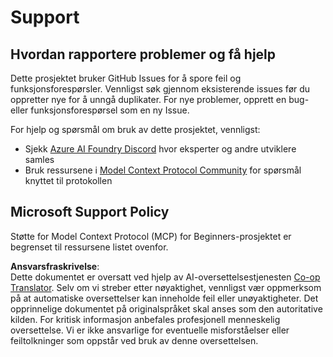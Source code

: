 <!--
CO_OP_TRANSLATOR_METADATA:
{
  "original_hash": "b3cffaf217113101e21eba532be806ea",
  "translation_date": "2025-07-13T15:22:37+00:00",
  "source_file": "SUPPORT.md",
  "language_code": "no"
}
-->
# Support

## Hvordan rapportere problemer og få hjelp  

Dette prosjektet bruker GitHub Issues for å spore feil og funksjonsforespørsler. Vennligst søk gjennom eksisterende 
issues før du oppretter nye for å unngå duplikater. For nye problemer, opprett en bug- eller 
funksjonsforespørsel som en ny Issue.

For hjelp og spørsmål om bruk av dette prosjektet, vennligst:
- Sjekk [Azure AI Foundry Discord](https://discord.com/invite/ByRwuEEgH4) hvor eksperter og andre utviklere samles
- Bruk ressursene i [Model Context Protocol Community](https://modelcontextprotocol.io/community/) for spørsmål knyttet til protokollen

## Microsoft Support Policy  

Støtte for Model Context Protocol (MCP) for Beginners-prosjektet er begrenset til ressursene listet ovenfor.

**Ansvarsfraskrivelse**:  
Dette dokumentet er oversatt ved hjelp av AI-oversettelsestjenesten [Co-op Translator](https://github.com/Azure/co-op-translator). Selv om vi streber etter nøyaktighet, vennligst vær oppmerksom på at automatiske oversettelser kan inneholde feil eller unøyaktigheter. Det opprinnelige dokumentet på originalspråket skal anses som den autoritative kilden. For kritisk informasjon anbefales profesjonell menneskelig oversettelse. Vi er ikke ansvarlige for eventuelle misforståelser eller feiltolkninger som oppstår ved bruk av denne oversettelsen.